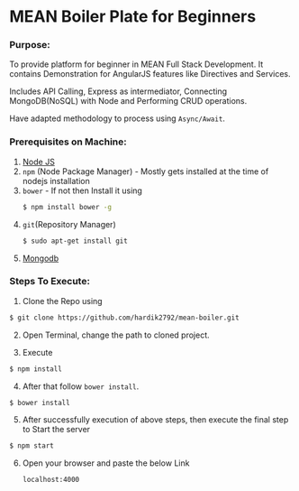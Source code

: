 # MEAN Boiler Plate for Beginners


### Purpose:

To provide platform for beginner in MEAN Full Stack Development. It contains Demonstration for AngularJS features like Directives and Services.

Includes API Calling, Express as intermediator, Connecting MongoDB(NoSQL) with Node and Performing CRUD operations.

Have adapted methodology to process using `Async/Await`.

### Prerequisites on Machine:

1. [Node JS](https://nodejs.org/en/download/)
2. `npm` (Node Package Manager) - Mostly gets installed at the time of nodejs installation
3. `bower` - If not then Install it using
    ```sh
    $ npm install bower -g
    ```
4. `git`(Repository Manager)
    ```sh
    $ sudo apt-get install git
    ```
5. [Mongodb](https://www.digitalocean.com/community/tutorials/how-to-install-mongodb-on-ubuntu-16-04)

### Steps To Execute:

1. Clone the Repo using
```sh
$ git clone https://github.com/hardik2792/mean-boiler.git
```

2. Open Terminal, change the path to cloned project.

3. Execute
```sh
$ npm install
```

4. After that follow `bower install`.
```sh
$ bower install
```

5. After successfully execution of above steps, then execute the final step to Start the server
```sh
$ npm start
```

6. Open your browser and paste the below Link

     `localhost:4000`
